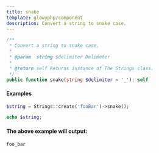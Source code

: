 ```yaml
---
title: snake
template: glowyphp/component
description: Convert a string to snake case.
---
```


```php
/**
 * Convert a string to snake case.
 *
 * @param  string $delimiter Delimeter
 *
 * @return self Returns instance of The Strings class.
 */
public function snake(string $delimiter = '_'): self
```

#### Examples

```php
$string = Strings::create('fooBar')->snake();

echo $string;
```

#### The above example will output:

```text
foo_bar
```
